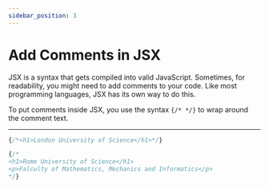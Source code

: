 ```yaml
---
sidebar_position: 3
---
```


# Add Comments in JSX

JSX is a syntax that gets compiled into valid JavaScript. Sometimes, for readability, you might need to add comments to your code. Like most programming languages, JSX has its own way to do this.

To put comments inside JSX, you use the syntax `{/* */}` to wrap around the comment text.

---

```jsx
{/*<h1>London University of Science</h1>*/}
```

```jsx
{/*
<h1>Rome University of Science</h1>
<p>Falculty of Mathematics, Mechanics and Informatics</p>
*/}
```
